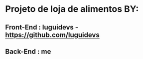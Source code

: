 # Projeto de loja de alimentos BY:

## Front-End : luguidevs - https://github.com/luguidevs
## Back-End : me
